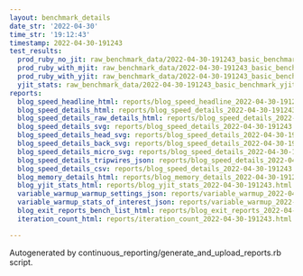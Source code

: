 ```yaml
---
layout: benchmark_details
date_str: '2022-04-30'
time_str: '19:12:43'
timestamp: 2022-04-30-191243
test_results:
  prod_ruby_no_jit: raw_benchmark_data/2022-04-30-191243_basic_benchmark_prod_ruby_no_jit.json
  prod_ruby_with_mjit: raw_benchmark_data/2022-04-30-191243_basic_benchmark_prod_ruby_with_mjit.json
  prod_ruby_with_yjit: raw_benchmark_data/2022-04-30-191243_basic_benchmark_prod_ruby_with_yjit.json
  yjit_stats: raw_benchmark_data/2022-04-30-191243_basic_benchmark_yjit_stats.json
reports:
  blog_speed_headline_html: reports/blog_speed_headline_2022-04-30-191243.html
  blog_speed_details_html: reports/blog_speed_details_2022-04-30-191243.html
  blog_speed_details_raw_details_html: reports/blog_speed_details_2022-04-30-191243.raw_details.html
  blog_speed_details_svg: reports/blog_speed_details_2022-04-30-191243.svg
  blog_speed_details_head_svg: reports/blog_speed_details_2022-04-30-191243.head.svg
  blog_speed_details_back_svg: reports/blog_speed_details_2022-04-30-191243.back.svg
  blog_speed_details_micro_svg: reports/blog_speed_details_2022-04-30-191243.micro.svg
  blog_speed_details_tripwires_json: reports/blog_speed_details_2022-04-30-191243.tripwires.json
  blog_speed_details_csv: reports/blog_speed_details_2022-04-30-191243.csv
  blog_memory_details_html: reports/blog_memory_details_2022-04-30-191243.html
  blog_yjit_stats_html: reports/blog_yjit_stats_2022-04-30-191243.html
  variable_warmup_warmup_settings_json: reports/variable_warmup_2022-04-30-191243.warmup_settings.json
  variable_warmup_stats_of_interest_json: reports/variable_warmup_2022-04-30-191243.stats_of_interest.json
  blog_exit_reports_bench_list_html: reports/blog_exit_reports_2022-04-30-191243.bench_list.html
  iteration_count_html: reports/iteration_count_2022-04-30-191243.html

---
```

Autogenerated by continuous_reporting/generate_and_upload_reports.rb script.
